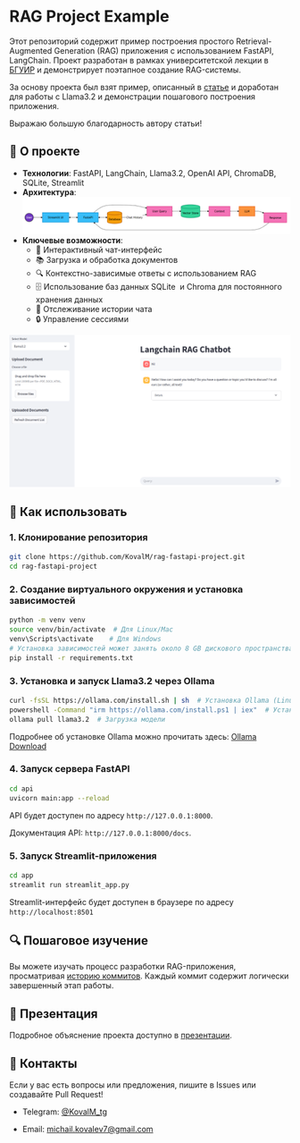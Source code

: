# RAG Project Example

Этот репозиторий содержит пример построения простого Retrieval-Augmented Generation (RAG) приложения с использованием FastAPI, LangChain. Проект разработан в рамках университетской лекции в [БГУИР](https://www.bsuir.by/) и демонстрирует поэтапное создание RAG-системы.

За основу проекта был взят пример, описанный в [статье](https://blog.futuresmart.ai/building-a-production-ready-rag-chatbot-with-fastapi-and-langchain) и доработан для работы с Llama3.2 и демонстрации пошагового построения приложения. 

Выражаю большую благодарность автору статьи!


## 📌 О проекте

- **Технологии**: FastAPI, LangChain, Llama3.2, OpenAI API, ChromaDB, SQLite, Streamlit
- **Архитектура**: ![App Architecture](docs/images/arch.png)
- **Ключевые возможности**:
  - 💬 Интерактивный чат-интерфейс
  - 📚 Загрузка и обработка документов
  - 🔍 Контекстно-зависимые ответы с использованием RAG
  - 🗄️ Использование баз данных SQLite  и Chroma для постоянного хранения данных
  - 📝 Отслеживание истории чата
  - 🔒 Управление сессиями

![Dialog Screenshot](docs/images/dialog_screen.png)

## 🚀 Как использовать

### 1. Клонирование репозитория

```bash
git clone https://github.com/KovalM/rag-fastapi-project.git
cd rag-fastapi-project
```

### 2. Создание виртуального окружения и установка зависимостей

```bash
python -m venv venv
source venv/bin/activate  # Для Linux/Mac
venv\Scripts\activate    # Для Windows
# Установка зависимостей может занять около 8 GB дискового пространства
pip install -r requirements.txt
```

### 3. Установка и запуск Llama3.2 через Ollama

```bash
curl -fsSL https://ollama.com/install.sh | sh  # Установка Ollama (Linux/Mac)
powershell -Command "irm https://ollama.com/install.ps1 | iex"  # Установка Ollama (Windows)
ollama pull llama3.2  # Загрузка модели
```

Подробнее об установке Ollama можно прочитать здесь: [Ollama Download](https://ollama.com/download)

### 4. Запуск сервера FastAPI

```bash
cd api
uvicorn main:app --reload
```

API будет доступен по адресу `http://127.0.0.1:8000`. 

Документация API: `http://127.0.0.1:8000/docs`.

### 5. Запуск Streamlit-приложения

```bash
cd app
streamlit run streamlit_app.py
```

Streamlit-интерфейс будет доступен в браузере по адресу `http://localhost:8501`

## 🔍 Пошаговое изучение

Вы можете изучать процесс разработки RAG-приложения, просматривая [историю коммитов](https://github.com/KovalM/rag-fastapi-project/compare/6d7ca7e975a8527874acea1ee9cb6bb9cc07cc75...ef257e34a8ab48ab89edd466bb60b7a9e95b4bb7). Каждый коммит содержит логически завершенный этап работы.

## 📄 Презентация

Подробное объяснение проекта доступно в [презентации](https://docs.google.com/presentation/d/1U23dg7WyAt6UQCZWpEbRMGbDmqfyWyx37K4Xmd6SzCc/edit#slide=id.SLIDES_API1100702386_709).

## 🤝 Контакты

Если у вас есть вопросы или предложения, пишите в Issues или создавайте Pull Request!

- Telegram: [@KovalM_tg](https://t.me/KovalM_tg)

- Email: [michail.kovalev7@gmail.com](mailto:michail.kovalev7@gmail.com)

